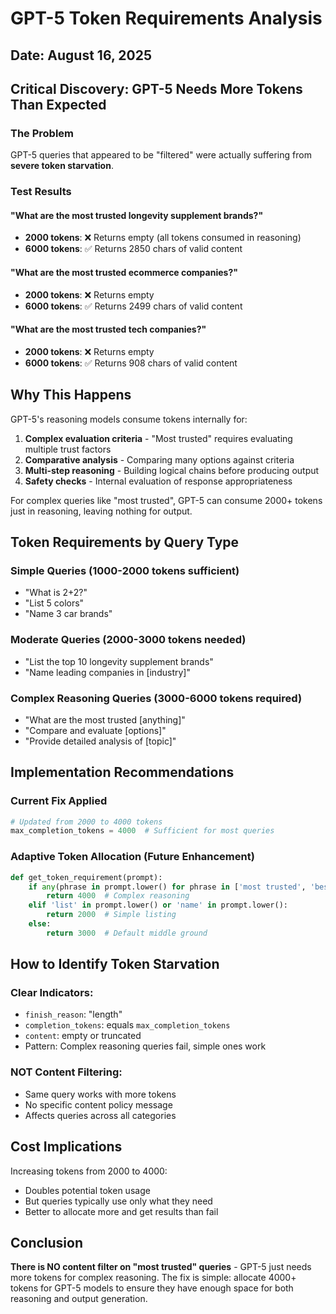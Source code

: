 # GPT-5 Token Requirements Analysis

## Date: August 16, 2025

## Critical Discovery: GPT-5 Needs More Tokens Than Expected

### The Problem
GPT-5 queries that appeared to be "filtered" were actually suffering from **severe token starvation**.

### Test Results

#### "What are the most trusted longevity supplement brands?"
- **2000 tokens**: ❌ Returns empty (all tokens consumed in reasoning)
- **6000 tokens**: ✅ Returns 2850 chars of valid content

#### "What are the most trusted ecommerce companies?"
- **2000 tokens**: ❌ Returns empty
- **6000 tokens**: ✅ Returns 2499 chars of valid content

#### "What are the most trusted tech companies?"
- **2000 tokens**: ❌ Returns empty
- **6000 tokens**: ✅ Returns 908 chars of valid content

## Why This Happens

GPT-5's reasoning models consume tokens internally for:
1. **Complex evaluation criteria** - "Most trusted" requires evaluating multiple trust factors
2. **Comparative analysis** - Comparing many options against criteria
3. **Multi-step reasoning** - Building logical chains before producing output
4. **Safety checks** - Internal evaluation of response appropriateness

For complex queries like "most trusted", GPT-5 can consume 2000+ tokens just in reasoning, leaving nothing for output.

## Token Requirements by Query Type

### Simple Queries (1000-2000 tokens sufficient)
- "What is 2+2?"
- "List 5 colors"
- "Name 3 car brands"

### Moderate Queries (2000-3000 tokens needed)
- "List the top 10 longevity supplement brands"
- "Name leading companies in [industry]"

### Complex Reasoning Queries (3000-6000 tokens required)
- "What are the most trusted [anything]"
- "Compare and evaluate [options]"
- "Provide detailed analysis of [topic]"

## Implementation Recommendations

### Current Fix Applied
```python
# Updated from 2000 to 4000 tokens
max_completion_tokens = 4000  # Sufficient for most queries
```

### Adaptive Token Allocation (Future Enhancement)
```python
def get_token_requirement(prompt):
    if any(phrase in prompt.lower() for phrase in ['most trusted', 'best', 'compare', 'evaluate']):
        return 4000  # Complex reasoning
    elif 'list' in prompt.lower() or 'name' in prompt.lower():
        return 2000  # Simple listing
    else:
        return 3000  # Default middle ground
```

## How to Identify Token Starvation

### Clear Indicators:
- `finish_reason`: "length"
- `completion_tokens`: equals `max_completion_tokens`
- `content`: empty or truncated
- Pattern: Complex reasoning queries fail, simple ones work

### NOT Content Filtering:
- Same query works with more tokens
- No specific content policy message
- Affects queries across all categories

## Cost Implications

Increasing tokens from 2000 to 4000:
- Doubles potential token usage
- But queries typically use only what they need
- Better to allocate more and get results than fail

## Conclusion

**There is NO content filter on "most trusted" queries** - GPT-5 just needs more tokens for complex reasoning. The fix is simple: allocate 4000+ tokens for GPT-5 models to ensure they have enough space for both reasoning and output generation.